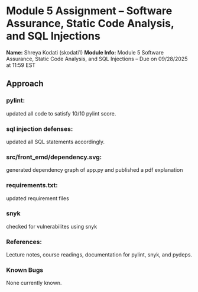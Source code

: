 # Module 5 Assignment – Software Assurance, Static Code Analysis, and SQL Injections

**Name:** Shreya Kodati (skodati1)
**Module Info:** Module 5 Software Assurance, Static Code Analysis, and SQL Injections
 – Due on 09/28/2025 at 11:59 EST

## Approach

### pylint:
updated all code to satisfy 10/10 pylint score.

### sql injection defenses:
updated all SQL statements accordingly.

### src/front_emd/dependency.svg:
generated dependency graph of app.py and published a pdf explanation

### requirements.txt:
updated requirement files

### snyk
checked for vulnerabilites using snyk

### References:
Lecture notes, course readings, documentation for pylint, snyk, and pydeps.

### Known Bugs
None currently known.